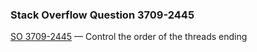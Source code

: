 ### Stack Overflow Question 3709-2445

[SO 3709-2445](https://stackoverflow.com/q/37092445) &mdash;
Control the order of the threads ending
